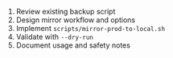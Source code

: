 1. Review existing backup script
2. Design mirror workflow and options
3. Implement `scripts/mirror-prod-to-local.sh`
4. Validate with `--dry-run`
5. Document usage and safety notes
